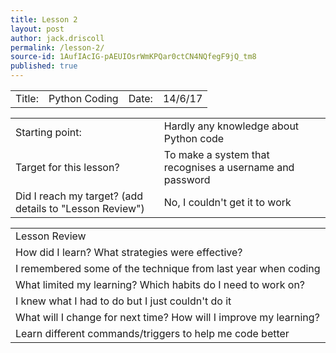 ```yaml
---
title: Lesson 2
layout: post
author: jack.driscoll
permalink: /lesson-2/
source-id: 1AufIAcIG-pAEUIOsrWmKPQar0ctCN4NQfegF9jQ_tm8
published: true
---
```

<table>
  <tr>
    <td>Title:  </td>
    <td>Python Coding</td>
    <td> Date:  </td>
    <td>14/6/17</td>
  </tr>
</table>


<table>
  <tr>
    <td>Starting point:</td>
    <td>Hardly any knowledge about Python code</td>
  </tr>
  <tr>
    <td>Target for this lesson?</td>
    <td>To make a system that recognises a username and password</td>
  </tr>
  <tr>
    <td>Did I reach my target? 
(add details to "Lesson Review")</td>
    <td>No, I couldn't get it to work</td>
  </tr>
</table>


<table>
  <tr>
    <td>Lesson Review</td>
  </tr>
  <tr>
    <td>How did I learn? What strategies were effective? </td>
  </tr>
  <tr>
    <td>I remembered some of the technique from last year when coding </td>
  </tr>
  <tr>
    <td>What limited my learning? Which habits do I need to work on? </td>
  </tr>
  <tr>
    <td>I knew what I had to do but I just couldn't do it </td>
  </tr>
  <tr>
    <td>What will I change for next time? How will I improve my learning?</td>
  </tr>
  <tr>
    <td>Learn different commands/triggers to help me code better</td>
  </tr>
</table>


